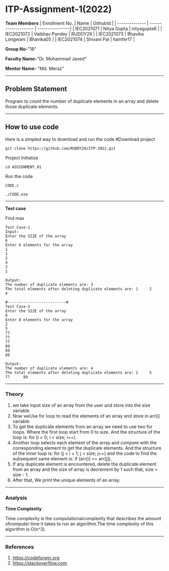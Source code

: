 # ITP-Assignment-1(2022)

**Team Members**
|   Enrollment No.  |   Name                 | GithubId        |
|   --------------  |   -------------------- | ----------------|
|    IEC2021071     |   Nitya Gupta          | nityagupta6     |
|    IEC2021072     |   Vaibhav Pandey       | RUDDY29         |
|    IEC2021073     |   Bhavika Longwani     | Bhavika05       |
|    IEC2021074     |   Shivani Pal          | hamfer17        |


**Group No-**"18"

**Faculty Name-**"Dr. Mohammad Javed"

**Mentor Name-** "Md. Meraz"

---
## Problem Statement
Program to count the number of duplicate elements in an array and delete those duplicate elements.

---
## How to use code
Here is a simpled way to download and run the code 
#Download project
```
git clone https://github.com/RUDDY29/ITP-2022.git 
```
Project Initialize 
```
cd ASSIGNMENT_01
```


Run the code
```
CODE.c
```
```
./CODE.exe
```
---
**Test case**

Find max
```
Test Case-1
Input:
Enter the SIZE of the array
6
Enter 6 elements for the array
1
1
2
4
2
1

Output:
The number of duplicate elements are: 3
The total elements after deleting duplicate elements are: 1     2       4

#--------------------------#
Test Case-2
Enter the SIZE of the array
8
Enter 8 elements for the array
2
5
77
77
77
89
89
89

Output:
The number of duplicate elements are: 4
The total elements after deleting duplicate elements are: 2     5       77      89
```

---

### Theory


1. we take Input size of an array from the user and store into the size variable.
2. Now weUse for loop to read the elements of an array and store in arr[i] variable.
3. To get the duplicate elements from an array we need to use two for loops. Where the first loop start from 0 to size. And the structure of the loop is: for (i = 0; i < size; i++).
4. Another loop selects each element of the array and compare with the corresponding element to get the duplicate elements. And the structure of the inner loop is: for (j = i + 1; j < size; j++) and the code to find the subsequent same element is: if (arr[i] == arr[j]).
5. If any duplicate element is encountered, delete the duplicate element from an array and the size of array is decrement by 1 such that, size = size - 1.
6. After that, We print the unique elements of an array.


---

### Analysis

**Time Complexity**

Time complexity is the computationalcomplexity that describes the amount ofcomputer time it takes to run an algorithm.The time complexity of this algorithm is O(n^3).



---

### References
1. https://codeforwin.org
2. https://stackoverflow.com
